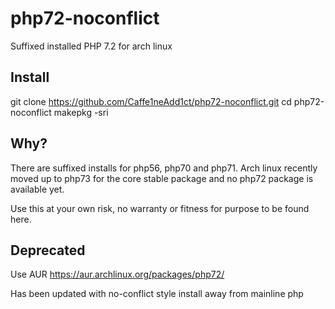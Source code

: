 # php72-noconflict

Suffixed installed PHP 7.2 for arch linux

## Install

  git clone https://github.com/Caffe1neAdd1ct/php72-noconflict.git
  cd php72-noconflict
  makepkg -sri

## Why?

There are suffixed installs for php56, php70 and php71. Arch linux recently moved up to php73 for the core stable package and no php72 package is available yet.

Use this at your own risk, no warranty or fitness for purpose to be found here.

## Deprecated

Use AUR https://aur.archlinux.org/packages/php72/

Has been updated with no-conflict style install away from mainline php

  
